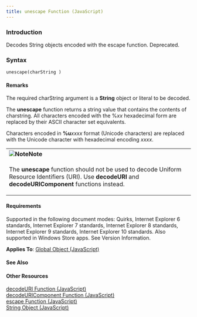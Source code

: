```yaml
---
title: unescape Function (JavaScript)
---
```


### Introduction 

 Decodes String objects encoded with the escape function. Deprecated.

### Syntax 

```
unescape(charString )
```

#### Remarks 

<div id="languageReferenceRemarksSection" class="section" name="collapseableSection" style="">
  <p xmlns:util="util">
    The required <span class="parameter" sdata="paramReference">charString</span> argument is a <b>String</b> object or literal to be decoded.
  </p>
  <p xmlns:util="util">
    The <b>unescape</b> function returns a string value that contains the contents of <span class="parameter" sdata="paramReference">charstring</span>. All characters encoded with the %<i>xx</i>
    hexadecimal form are replaced by their ASCII character set equivalents.
  </p>
  <p xmlns:util="util">
    Characters encoded in <b>%u</b><i>xxxx</i> format (Unicode characters) are replaced with the Unicode character with hexadecimal encoding <i>xxxx</i>.
  </p>
  <div class="alert">
    <table width="100%" cellspacing="0" cellpadding="0">
      <tr>
        <th align="left">
          <img class="note" alt="Note" title="Note" src="../icons/alert_note.gif" /><b>Note</b>
        </th>
      </tr>
      <tr>
        <td>
          <p xmlns:util="util">
            The <b>unescape</b> function should not be used to decode Uniform Resource Identifiers (URI). Use <b>decodeURI</b> and <b>decodeURIComponent</b> functions instead.
          </p>
        </td>
      </tr>
    </table>
  </div>
</div>

#### Requirements 

<div id="requirementsTitleSection" class="section" name="collapseableSection" style="">
  <p xmlns:util="util"></p>
  <p>
    Supported in the following document modes: Quirks, Internet Explorer 6 standards, Internet Explorer 7 standards, Internet Explorer 8 standards, Internet Explorer 9 standards, Internet Explorer 10
    standards. Also supported in Windows Store apps. See Version Information.
  </p>
  <p xmlns:util="util">
    <b>Applies To</b>: <span sdata="link"><a href="81a40cad-9354-4e38-8ad0-83fc4257baee.htm">Global Object (JavaScript)</a></span>
  </p>
</div>

#### See Also 

<div id="seeAlsoSection" class="section" name="collapseableSection" style="">
  <h4 class="subHeading">
    Other Resources
  </h4>
  <div class="seeAlsoStyle">
    <span sdata="link" xmlns:util="util"><a href="af6c81dc-10f4-4243-a7ce-d18ae3ea0fb8.htm">decodeURI Function (JavaScript)</a></span>
  </div>
  <div class="seeAlsoStyle">
    <span sdata="link" xmlns:util="util"><a href="486ccee2-afd7-4863-97ce-4adb50cf39c0.htm">decodeURIComponent Function (JavaScript)</a></span>
  </div>
  <div class="seeAlsoStyle">
    <span sdata="link" xmlns:util="util"><a href="caa92bea-ba69-4109-a68a-6e2debda463a.htm">escape Function (JavaScript)</a></span>
  </div>
  <div class="seeAlsoStyle">
    <span sdata="link" xmlns:util="util"><a href="8063ecd5-5778-4e87-b985-b21420171914.htm">String Object (JavaScript)</a></span>
  </div>
</div>

